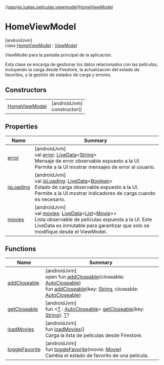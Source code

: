 //[app](../../../index.md)/[es.jualas.peliculas.viewmodel](../index.md)/[HomeViewModel](index.md)

# HomeViewModel

[androidJvm]\
class [HomeViewModel](index.md) : [ViewModel](https://developer.android.com/reference/kotlin/androidx/lifecycle/ViewModel.html)

ViewModel para la pantalla principal de la aplicación.

Esta clase se encarga de gestionar los datos relacionados con las películas, incluyendo la carga desde Firestore, la actualización del estado de favoritos, y la gestión de estados de carga y errores.

## Constructors

| | |
|---|---|
| [HomeViewModel](-home-view-model.md) | [androidJvm]<br>constructor() |

## Properties

| Name | Summary |
|---|---|
| [error](error.md) | [androidJvm]<br>val [error](error.md): [LiveData](https://developer.android.com/reference/kotlin/androidx/lifecycle/LiveData.html)&lt;[String](https://kotlinlang.org/api/latest/jvm/stdlib/kotlin-stdlib/kotlin/-string/index.html)&gt;<br>Mensaje de error observable expuesto a la UI. Permite a la UI mostrar mensajes de error al usuario. |
| [isLoading](is-loading.md) | [androidJvm]<br>val [isLoading](is-loading.md): [LiveData](https://developer.android.com/reference/kotlin/androidx/lifecycle/LiveData.html)&lt;[Boolean](https://kotlinlang.org/api/latest/jvm/stdlib/kotlin-stdlib/kotlin/-boolean/index.html)&gt;<br>Estado de carga observable expuesto a la UI. Permite a la UI mostrar indicadores de carga cuando es necesario. |
| [movies](movies.md) | [androidJvm]<br>val [movies](movies.md): [LiveData](https://developer.android.com/reference/kotlin/androidx/lifecycle/LiveData.html)&lt;[List](https://kotlinlang.org/api/latest/jvm/stdlib/kotlin-stdlib/kotlin.collections/-list/index.html)&lt;[Movie](../../es.jualas.peliculas.data.model/-movie/index.md)&gt;&gt;<br>Lista observable de películas expuesta a la UI. Este LiveData es inmutable para garantizar que solo se modifique desde el ViewModel. |

## Functions

| Name | Summary |
|---|---|
| [addCloseable](../../es.jualas.peliculas.ui.search/-search-view-model/index.md#383812252%2FFunctions%2F-912451524) | [androidJvm]<br>open fun [addCloseable](../../es.jualas.peliculas.ui.search/-search-view-model/index.md#383812252%2FFunctions%2F-912451524)(closeable: [AutoCloseable](https://developer.android.com/reference/kotlin/java/lang/AutoCloseable.html))<br>fun [addCloseable](../../es.jualas.peliculas.ui.search/-search-view-model/index.md#1722490497%2FFunctions%2F-912451524)(key: [String](https://kotlinlang.org/api/latest/jvm/stdlib/kotlin-stdlib/kotlin/-string/index.html), closeable: [AutoCloseable](https://developer.android.com/reference/kotlin/java/lang/AutoCloseable.html)) |
| [getCloseable](../../es.jualas.peliculas.ui.search/-search-view-model/index.md#1102255800%2FFunctions%2F-912451524) | [androidJvm]<br>fun &lt;[T](../../es.jualas.peliculas.ui.search/-search-view-model/index.md#1102255800%2FFunctions%2F-912451524) : [AutoCloseable](https://developer.android.com/reference/kotlin/java/lang/AutoCloseable.html)&gt; [getCloseable](../../es.jualas.peliculas.ui.search/-search-view-model/index.md#1102255800%2FFunctions%2F-912451524)(key: [String](https://kotlinlang.org/api/latest/jvm/stdlib/kotlin-stdlib/kotlin/-string/index.html)): [T](../../es.jualas.peliculas.ui.search/-search-view-model/index.md#1102255800%2FFunctions%2F-912451524)? |
| [loadMovies](load-movies.md) | [androidJvm]<br>fun [loadMovies](load-movies.md)()<br>Carga la lista de películas desde Firestore. |
| [toggleFavorite](toggle-favorite.md) | [androidJvm]<br>fun [toggleFavorite](toggle-favorite.md)(movie: [Movie](../../es.jualas.peliculas.data.model/-movie/index.md))<br>Cambia el estado de favorito de una película. |
